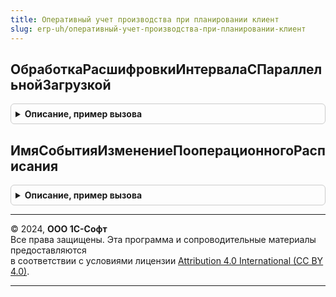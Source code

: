 ```yaml
---
title: Оперативный учет производства при планировании клиент
slug: erp-uh/оперативный-учет-производства-при-планировании-клиент
---
```



## ОбработкаРасшифровкиИнтервалаСПараллельнойЗагрузкой
<details style="margin: 1em 0; padding: 0.5em; border: 1px solid #ccc; border-radius: 6px;">

<summary style="font-weight: bold; cursor: pointer;">Описание, пример вызова</summary>

```bsl

// Выполняет обработку расшифровки интервала диаграммы Ганта, содержащего данные о параллельной
//  загрузке рабочего центра.
//
// Параметры:
//  Владелец			 - ФормаКлиентскогоПриложения	 - форма, в которой выполнена расшифровка.
//  ПараметрыФормы		 - Структура		 - параметры выбранного интервала.
//  СтандартнаяОбработка - Булево			 - флаг стандартной обработки расшифровки.
//
Процедура ОбработкаРасшифровкиИнтервалаСПараллельнойЗагрузкой(Знач Владелец, Знач ПараметрыФормы, СтандартнаяОбработка) Экспорт
```

Пример вызова
```bsl
ОперативныйУчетПроизводстваПриПланированииКлиент.ОбработкаРасшифровкиИнтервалаСПараллельнойЗагрузкой(Владелец, ПараметрыФормы, СтандартнаяОбработка) 
```
</details>

## ИмяСобытияИзменениеПооперационногоРасписания
<details style="margin: 1em 0; padding: 0.5em; border: 1px solid #ccc; border-radius: 6px;">

<summary style="font-weight: bold; cursor: pointer;">Описание, пример вызова</summary>

```bsl

// Определяет имя события, которое используется для оповещения об изменении пооперационного расписания.
//
// Возвращаемое значение:
//  Строка - имя события.
//
Функция ИмяСобытияИзменениеПооперационногоРасписания() Экспорт
```

Пример вызова
```bsl
Результат = ОперативныйУчетПроизводстваПриПланированииКлиент.ИмяСобытияИзменениеПооперационногоРасписания() 
```
</details>

---

© 2024, **ООО 1С-Софт**  
Все права защищены. Эта программа и сопроводительные материалы предоставляются  
в соответствии с условиями лицензии [Attribution 4.0 International (CC BY 4.0)](https://creativecommons.org/licenses/by/4.0/legalcode).

---

